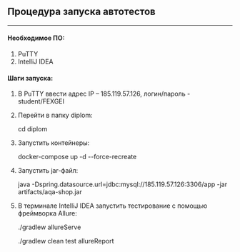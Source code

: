 ## Процедура запуска автотестов
***
#### Необходимое ПО:
1. PuTTY
2. IntelliJ IDEA

#### Шаги запуска:
1. В PuTTY ввести адрес IP – 185.119.57.126, логин/пароль - student/FEXGEI
2. Перейти в папку diplom:

   cd diplom
3. Запустить контейнеры:

   docker-compose up -d --force-recreate
4. Запустить jar-файл:

   java -Dspring.datasource.url=jdbc:mysql://185.119.57.126:3306/app -jar artifacts/aqa-shop.jar
5. В терминале IntelliJ IDEA запустить тестирование с помощью фреймворка Allure:

   ./gradlew allureServe

   ./gradlew clean test allureReport
